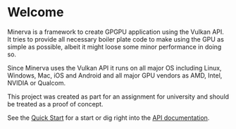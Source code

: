 # Welcome

Minerva is a framework to create GPGPU application using the Vulkan API. \
It tries to provide all necessary boiler plate code to make using the GPU as
simple as possible, albeit it might loose some minor performance in doing so.

Since Minerva uses the Vulkan API it runs on all major OS including Linux,
Windows, Mac, iOS and Android and all major GPU vendors as AMD, Intel, NVIDIA
or Qualcom.

This project was created as part for an assignment for university and should be
treated as a proof of concept.

See the [Quick Start](quickstart.md) for a start or dig right into the
[API documentation](modules.html).

